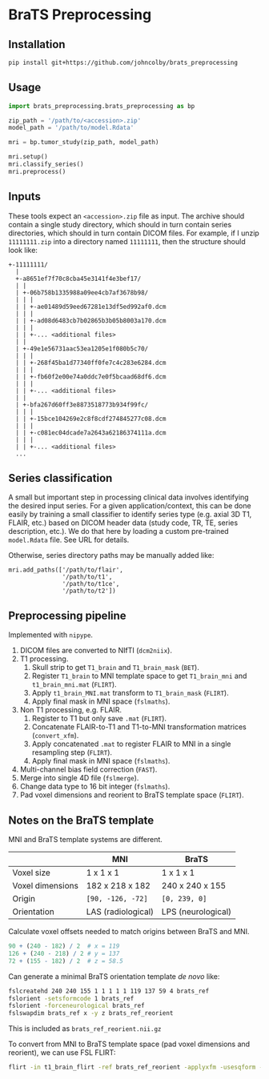 # BraTS Preprocessing

## Installation

```bash
pip install git+https://github.com/johncolby/brats_preprocessing
```

## Usage

```python
import brats_preprocessing.brats_preprocessing as bp

zip_path = '/path/to/<accession>.zip'
model_path = '/path/to/model.Rdata'

mri = bp.tumor_study(zip_path, model_path)

mri.setup()
mri.classify_series()
mri.preprocess()
```

## Inputs

These tools expect an `<accession>.zip` file as input. The archive should contain a single study directory, which should in turn contain series directories, which should in turn contain DICOM files. For example, if I unzip `11111111.zip` into a directory named `11111111`, then the structure should look like:

```
+-11111111/
  |
  +-a8651ef7f70c8cba45e3141f4e3bef17/
  | |
  | +-06b758b1335988a09ee4cb7af3678b98/
  | | |
  | | +-ae01489d59eed67281e13df5ed992af0.dcm
  | | |
  | | +-ad08d6483cb7b02865b3b05b8003a170.dcm
  | | |
  | | +-... <additional files>
  | |
  | +-49e1e56731aac53ea1205e1f080b5c70/
  | | |
  | | +-268f45ba1d77340ff0fe7c4c283e6284.dcm
  | | |
  | | +-fb60f2e00e74a0ddc7e0f5bcaad68df6.dcm
  | | |
  | | +-... <additional files>
  | |
  | +-bfa267d60ff3e8873518773b934f99fc/
  | | |
  | | +-15bce104269e2c8f8cdf274845277c08.dcm
  | | |
  | | +-c081ec04dcade7a2643a62186374111a.dcm
  | | |
  | | +-... <additional files>
  ...
```

## Series classification

A small but important step in processing clinical data involves identifying the desired input series. For a given application/context, this can be done easily by training a small classifier to identify series type (e.g. axial 3D T1, FLAIR, etc.) based on DICOM header data (study code, TR, TE, series description, etc.). We do that here by loading a custom pre-trained `model.Rdata` file. See URL for details.

Otherwise, series directory paths may be manually added like:

```
mri.add_paths(['/path/to/flair', 
               '/path/to/t1', 
               '/path/to/t1ce', 
               '/path/to/t2'])
```

## Preprocessing pipeline

Implemented with `nipype`.

1. DICOM files are converted to NIfTI (`dcm2niix`).
1. T1 processing.
    1. Skull strip to get `T1_brain` and `T1_brain_mask` (`BET`).
    1. Register `T1_brain` to MNI template space to get `T1_brain_mni` and `t1_brain_mni.mat` (`FLIRT`).
    1. Apply `t1_brain_MNI.mat` transform to `T1_brain_mask` (`FLIRT`).
    1. Apply final mask in MNI space (`fslmaths`).
1. Non T1 processing, e.g. FLAIR.
    1. Register to T1 but only save `.mat` (`FLIRT`).
    1. Concatenate FLAIR-to-T1 and T1-to-MNI transformation matrices (`convert_xfm`).
    1. Apply concatenated `.mat` to register FLAIR to MNI in a single resampling step (`FLIRT`).
    1. Apply final mask in MNI space (`fslmaths`).
1. Multi-channel bias field correction (`FAST`).
1. Merge into single 4D file (`fslmerge`).
1. Change data type to 16 bit integer (`fslmaths`).
1. Pad voxel dimensions and reorient to BraTS template space (`FLIRT`).

## Notes on the BraTS template

MNI and BraTS template systems are different.

|                  | MNI                | BraTS              |
| -                | -                  | -                  |
| Voxel size       | 1 x 1 x 1          | 1 x 1 x 1          |
| Voxel dimensions | 182 x 218 x 182    | 240 x 240 x 155    |
| Origin           | `[90, -126, -72]`  | `[0, 239, 0]`      |
| Orientation      | LAS (radiological) | LPS (neurological) |

Calculate voxel offsets needed to match origins between BraTS and MNI.

```R
90 + (240 - 182) / 2  # x = 119
126 + (240 - 218) / 2 # y = 137
72 + (155 - 182) / 2  # z = 58.5
```

Can generate a minimal BraTS orientation template *de novo* like:

```bash
fslcreatehd 240 240 155 1 1 1 1 1 119 137 59 4 brats_ref
fslorient -setsformcode 1 brats_ref
fslorient -forceneurological brats_ref
fslswapdim brats_ref x -y z brats_ref_reorient
```

This is included as `brats_ref_reorient.nii.gz`

To convert from MNI to BraTS template space (pad voxel dimensions and reorient), we can use FSL FLIRT:

```bash
flirt -in t1_brain_flirt -ref brats_ref_reorient -applyxfm -usesqform -out output

```